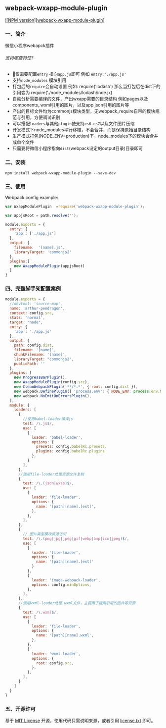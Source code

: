 ## webpack-wxapp-module-plugin

[![NPM version][webpack-wxapp-module-plugin]][npm-url]

### 一、简介

微信小程序webapck插件

###### 支持哪些特性?

- 仅需要配置`entry` 指向`app.js`即可 例如 `entry:'./app.js'`
- 支持`node_modules` 模块引用
- 打包后的`require`会自动设置 例如: require('lodash') 那么当打包后在dist下的引用变为 require('./node_modules/lodash/inde.jx)
- 自动分析需要编译的文件，产出wxapp需要的目录结构 例如pages以及components,.wxml引用的图片，以及app.json引用的图片等
- 产出的目标文件均为commonjs模块类型，无webpack_require自带的模块规范与引用，方便调试识别
- 可以搭配`loaders`与其他`plugin`使支持`es6-es7`以及文件图片压缩
- 开发模式下node_modules平行移植，不会合并，而是保持原始目录结构
- 生产模式打包(NODE_ENV=production)下，node_modules下的模块会合并成单个文件
- 只需要将微信小程序指向`dist`(webpack设定的output目录)目录即可

### 二、安装

    npm install webpack-wxapp-module-plugin --save-dev
    
### 三、使用

Webpack config example:

```js
var WxappModulePlugin  =require('webpack-wxapp-module-plugin');

var appjsRoot = path.resolve('');

module.exports = {
  entry: {
    'app': ['./app.js']
  },
  output: {
    filename:  '[name].js',
    libraryTarget: 'commonjs2'
  },
  plugins:[
    new WxappModulePlugin(appjsRoot)
  ]
}
```

### 四、完整脚手架配置案例

```js
module.exports = {
  //devtool: 'source-map',
  name: 'arthur-pendragon',
  context: config.src,
  stats: 'normal',
  target: "node",
  entry: {
    'app': './app.js'
  },
  output: {
    path: config.dist,
    filename: '[name]',
    chunkFilename: '[name]',
    libraryTarget: "commonjs2",
    publicPath: ''
  },
  plugins: [
    new ProgressBarPlugin(),
    new WxappModulePlugin(config.src),
    new CleanWebpackPlugin('**/*.*', { root: config.dist }),
    new webpack.DefinePlugin({ 'process.env': { NODE_ENV: process.env.NODE_ENV } }),
    new webpack.NoEmitOnErrorsPlugin(),
  ],
  module: {
    loaders: [
      {
        //使用babel-loader编译js
        test: /\.js$/,
        use: [
          {
            loader: 'babel-loader',
            options: {
              presets: config.babelRc.presets,
              plugins: config.babelRc.plugins
            },
          }
        ],
      },
      //使用file-loader处理资源文件复制
      {
        test: /\.(json|wxss)$/,
        use: [
          {
            loader: 'file-loader',
            options: {
              name: '[path][name].[ext]',
            },
          },
        ],
      },
      {
        // 图片类型模块资源访问
        test: /\.(png|jpg|jpeg|gif|webp|bmp|ico|jpeg)$/,
        use: [
          {
            loader: 'file-loader',
            options: {
              name: '[path][name].[ext]'
            }
          },
          {
            loader: 'image-webpack-loader',
            options: config.minOptions,
          },
        ],
      },
      //使用wxml-loader处理.wxml文件，主要用于搜索引用的图片等资源
      {
        test: /\.wxml$/,
        use: [
          {
            loader: 'file-loader',
            options: {
              name: '[path][name].wxml',
            },
          },
          {
            loader: 'wxml-loader',
            options: {
              root: config.src,
            },
          },
        ],
      }
    ]
  }
}

```

### 五、开源许可
基于 [MIT License](http://zh.wikipedia.org/wiki/MIT_License) 开源，使用代码只需说明来源，或者引用 [license.txt](https://github.com/sofish/typo.css/blob/master/license.txt) 即可。

[npm-url]: https://www.npmjs.com/package/webpack-wxapp-module-plugin
[npm-image]: https://img.shields.io/npm/v/webpack-wxapp-module-plugin.svg